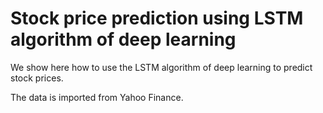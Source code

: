 # Stock price prediction using LSTM algorithm of deep learning
We show here how to use the LSTM algorithm of deep learning to predict stock prices.

The data is imported from Yahoo Finance.
